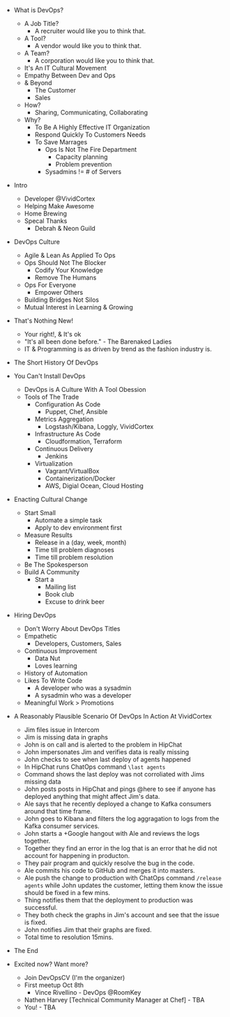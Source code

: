 - What is DevOps?
  - A Job Title?
    - A recruiter would like you to think that.
  - A Tool?
    - A vendor would like you to think that.
  - A Team?
    - A corporation would like you to think that.
  - It's An IT Cultural Movement
  - Empathy Between Dev and Ops
  - & Beyond
    - The Customer
    - Sales
  - How?
    - Sharing, Communicating, Collaborating
  - Why?
    - To Be A Highly Effective IT Organization
    - Respond Quickly To Customers Needs
    - To Save Marrages
      - Ops Is Not The Fire Department
        - Capacity planning
        - Problem prevention
      - Sysadmins != # of Servers

- Intro
  - Developer @VividCortex
  - Helping Make Awesome
  - Home Brewing
  - Specal Thanks
    - Debrah & Neon Guild

- DevOps Culture
  - Agile & Lean As Applied To Ops
  - Ops Should Not The Blocker
    - Codify Your Knowledge
    - Remove The Humans
  - Ops For Everyone
    - Empower Others
  - Building Bridges Not Silos
  - Mutual Interest in Learning & Growing

- That's Nothing New!
  - Your right!, & It's ok
  - "It's all been done before." - The Barenaked Ladies
  - IT & Programming is as driven by trend as the fashion industry is.

- The Short History Of DevOps

- You Can't Install DevOps
  - DevOps is A Culture With A Tool Obession
  - Tools of The Trade
    - Configuration As Code
      - Puppet, Chef, Ansible
    - Metrics Aggregation
      - Logstash/Kibana, Loggly, VividCortex
    - Infrastructure As Code
      - Cloudformation, Terraform
    - Continuous Delivery
      - Jenkins
    - Virtualization
      - Vagrant/VirtualBox
      - Containerization/Docker
      - AWS, Digial Ocean, Cloud Hosting

- Enacting Cultural Change
  - Start Small
    - Automate a simple task
    - Apply to dev environment first
  - Measure Results
    - Release in a (day, week, month)
    - Time till problem diagnoses
    - Time till problem resolution
  - Be The Spokesperson
  - Build A Community
    - Start a
      - Mailing list
      - Book club
      - Excuse to drink beer
    
- Hiring DevOps
  - Don't Worry About DevOps Titles
  - Empathetic
    - Developers, Customers, Sales
  - Continuous Improvement
    - Data Nut
    - Loves learning
  - History of Automation
  - Likes To Write Code
    - A developer who was a sysadmin
    - A sysadmin who was a developer
  - Meaningful Work > Promotions

- A Reasonably Plausible Scenario Of DevOps In Action At VividCortex
  - Jim files issue in Intercom
  - Jim is missing data in graphs
  - John is on call and is alerted to the problem in HipChat
  - John impersonates Jim and verifies data is really missing
  - John checks to see when last deploy of agents happened
  - In HipChat runs ChatOps command `\last agents`
  - Command shows the last deploy was not corroliated with Jims missing data
  - John posts posts in HipChat and pings @here to see if anyone has deployed anything that might affect Jim's data.
  - Ale says that he recently deployed a change to Kafka consumers around that time frame.
  - John goes to Kibana and filters the log aggragation to logs from the Kafka consumer services.
  - John starts a +Google hangout with Ale and reviews the logs together.
  - Together they find an error in the log that is an error that he did not account for happening in producton.
  - They pair program and quickly resolve the bug in the code.
  - Ale commits his code to GitHub and merges it into masters.
  - Ale push the change to production with ChatOps command `/release agents` while John updates the customer, letting them know the issue should be fixed in a few mins.
  - Thing notifies them that the deployment to production was successful.
  - They both check the graphs in Jim's account and see that the issue is fixed.
  - John notifies Jim that their graphs are fixed.
  - Total time to resolution 15mins.

- The End

- Excited now? Want more?
  - Join DevOpsCV (I'm the organizer)
  - First meetup Oct 8th
    - Vince Rivellino - DevOps @RoomKey
  - Nathen Harvey [Technical Community Manager at Chef] - TBA
  - You! - TBA

